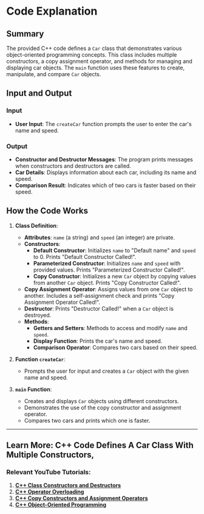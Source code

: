 # Code Explanation

## Summary

The provided C++ code defines a `Car` class that demonstrates various object-oriented programming concepts. This class includes multiple constructors, a copy assignment operator, and methods for managing and displaying car objects. The `main` function uses these features to create, manipulate, and compare `Car` objects.

## Input and Output

### Input

- **User Input**: The `createCar` function prompts the user to enter the car's name and speed.

### Output

- **Constructor and Destructor Messages**: The program prints messages when constructors and destructors are called.
- **Car Details**: Displays information about each car, including its name and speed.
- **Comparison Result**: Indicates which of two cars is faster based on their speed.

## How the Code Works

1. **Class Definition**:
   - **Attributes**: `name` (a string) and `speed` (an integer) are private.
   - **Constructors**:
     - **Default Constructor**: Initializes `name` to "Default name" and `speed` to 0. Prints "Default Constructor Called!".
     - **Parameterized Constructor**: Initializes `name` and `speed` with provided values. Prints "Parameterized Constructor Called!".
     - **Copy Constructor**: Initializes a new `Car` object by copying values from another `Car` object. Prints "Copy Constructor Called!".
   - **Copy Assignment Operator**: Assigns values from one `Car` object to another. Includes a self-assignment check and prints "Copy Assignment Operator Called!".
   - **Destructor**: Prints "Destructor Called!" when a `Car` object is destroyed.
   - **Methods**:
     - **Getters and Setters**: Methods to access and modify `name` and `speed`.
     - **Display Function**: Prints the car's name and speed.
     - **Comparison Operator**: Compares two cars based on their speed.

2. **Function `createCar`**:
   - Prompts the user for input and creates a `Car` object with the given name and speed.

3. **`main` Function**:
   - Creates and displays `Car` objects using different constructors.
   - Demonstrates the use of the copy constructor and assignment operator.
   - Compares two cars and prints which one is faster.

******************************************************
## Learn More: C++ Code Defines A Car Class With Multiple Constructors,
### Relevant YouTube Tutorials:
1. **[C++ Class Constructors and Destructors](https://www.youtube.com/watch?v=zr6xBzRdbWA)**
2. **[C++ Operator Overloading](https://www.youtube.com/watch?v=d2v3dftco7c)**
3. **[C++ Copy Constructors and Assignment Operators](https://www.youtube.com/watch?v=kv-7a7bm5nM)**
4. **[C++ Object-Oriented Programming](https://www.youtube.com/watch?v=0k_K2CjC5NY)**
  

